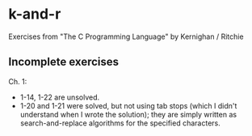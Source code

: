 # k-and-r
Exercises from "The C Programming Language" by Kernighan / Ritchie


## Incomplete exercises
Ch. 1:
* 1-14, 1-22 are unsolved.
* 1-20 and 1-21 were solved, but not using tab stops (which I didn't understand when I wrote the solution); they are simply written as search-and-replace algorithms for the specified characters.